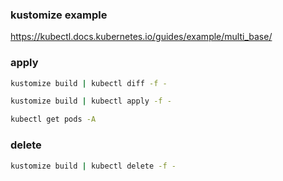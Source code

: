 ### kustomize example
https://kubectl.docs.kubernetes.io/guides/example/multi_base/

### apply

```sh
kustomize build | kubectl diff -f -
```

```sh
kustomize build | kubectl apply -f -
```

```sh
kubectl get pods -A
```

### delete

```sh
kustomize build | kubectl delete -f -
```

